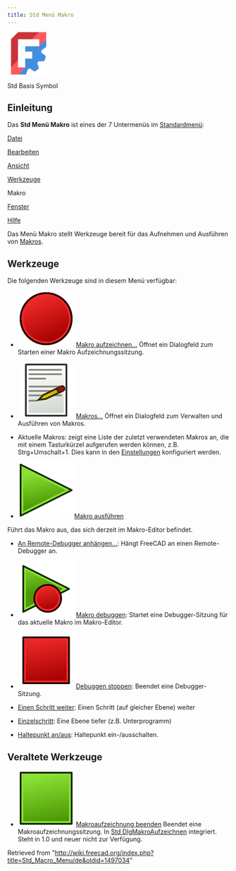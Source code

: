 ```yaml
---
title: Std Menü Makro
---
```


![](/src/assets/images/Freecad.svg)

Std Basis Symbol

## Einleitung

Das **Std Menü Makro** ist eines der 7 Untermenüs im [Standardmenü](/Standard_Menu/de "Standard Menu/de"):

[Datei](/Std_File_Menu/de "Std File Menu/de")

[Bearbeiten](/Std_Edit_Menu/de "Std Edit Menu/de")

[Ansicht](/Std_View_Menu/de "Std View Menu/de")

[Werkzeuge](/Std_Tools_Menu/de "Std Tools Menu/de")

Makro

[Fenster](/Std_Windows_Menu/de "Std Windows Menu/de")

[Hilfe](/Std_Help_Menu/de "Std Help Menu/de")

Das Menü Makro stellt Werkzeuge bereit für das Aufnehmen und Ausführen von [Makros](/Macros/de "Macros/de").

## Werkzeuge

Die folgenden Werkzeuge sind in diesem Menü verfügbar:

- ![](/src/assets/images/Std_DlgMacroRecord.svg) [Makro aufzeichnen...](/Std_DlgMacroRecord/de "Std DlgMacroRecord/de") Öffnet ein Dialogfeld zum Starten einer Makro Aufzeichnungssitzung.

- ![](/src/assets/images/Std_DlgMacroExecute.svg) [Makros...](/Std_DlgMacroExecute/de "Std DlgMacroExecute/de") Öffnet ein Dialogfeld zum Verwalten und Ausführen von Makros.

* Aktuelle Makros: zeigt eine Liste der zuletzt verwendeten Makros an, die mit einem Tasturkürzel aufgerufen werden können, z.B. Strg+Umschalt+1. Dies kann in den [Einstellungen](/Preferences_Editor/de "Preferences Editor/de") konfiguriert werden.

- ![](/src/assets/images/Std_DlgMacroExecuteDirect.svg)[Makro ausführen](/Std_DlgMacroExecuteDirect/de "Std DlgMacroExecuteDirect/de")

Führt das Makro aus, das sich derzeit im Makro-Editor befindet.

- [An Remote-Debugger anhängen...](/Std_MacroAttachDebugger/de "Std MacroAttachDebugger/de"): Hängt FreeCAD an einen Remote-Debugger an.

* ![](/src/assets/images/Std_MacroStartDebug.svg) [Makro debuggen](/Std_MacroStartDebug/de "Std MacroStartDebug/de"): Startet eine Debugger-Sitzung für das aktuelle Makro im Makro-Editor.

* ![](/src/assets/images/Std_MacroStopDebug.svg) [Debuggen stoppen](/Std_MacroStopDebug/de "Std MacroStopDebug/de"): Beendet eine Debugger-Sitzung.

- [Einen Schritt weiter](/Std_MacroStepOver/de "Std MacroStepOver/de"): Einen Schritt (auf gleicher Ebene) weiter

- [Einzelschritt](/Std_MacroStepInto/de "Std MacroStepInto/de"): Eine Ebene tiefer (z.B. Unterprogramm)

- [Haltepunkt an/aus](/Std_ToggleBreakpoint/de "Std ToggleBreakpoint/de"): Haltepunkt ein-/ausschalten.

## Veraltete Werkzeuge

- ![](/src/assets/images/Std_MacroStopRecord.svg) [Makroaufzeichnung beenden](/Std_MacroStopRecord/de "Std MacroStopRecord/de") Beendet eine Makroaufzeichnungssitzung. In [Std DlgMakroAufzeichnen](/Std_DlgMacroRecord/de "Std DlgMacroRecord/de") integriert. Steht in 1.0 und neuer nicht zur Verfügung.

Retrieved from "<http://wiki.freecad.org/index.php?title=Std_Macro_Menu/de&oldid=1497034>"
